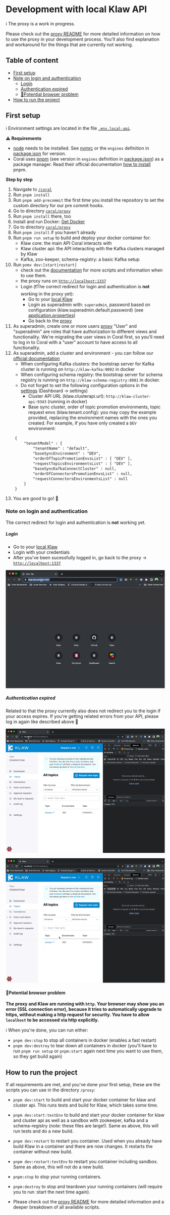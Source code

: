 # Development with local Klaw API

ℹ️ The proxy is a work in progress.

Please check out the [proxy README](../proxy/README.md) for more detailed information on how to use the proxy in your development process. You'll also find explanation and workaround for the things that are currently not working.

## Table of content

- [First setup](#first-setup)
- [Note on login and authentication](#note-on-login-and-authentication)
  - [Login ](#login)
  - [Authentication expired](#authentication-expired)
  - [🙋Potential browser problem](#potential-browser-problem)
- [How to run the project](#how-to-run-the-project)

## First setup

ℹ️ Environment settings are located in the file [`.env.local-api`](../../coral/.env.local-api).

**⚠️ Requirements**

- [node](https://nodejs.org/en/) needs to be installed. See [nvmrc](../.nvmrc) or the `engines` definition in [package.json](../package.json) for version.
- Coral uses [pnpm](https://pnpm.io/) (see version in `engines` definition in [package.json](../package.json)) as a package manager. Read their official documentation [how to
  install](https://pnpm.io/installation) pnpm.

**Step by step**

1. Navigate to [`/coral`](../../coral)
2. Run `pnpm install`
3. Run `pnpm add-precommit` the first time you install the repository to set the custom directory for our pre commit hooks.
4. Go to directory [`coral/proxy`](../../coral/proxy)
5. Run `pnpm install` there, too
6. Install and run Docker: [Get Docker](https://docs.docker.com/get-docker/)
7. Go to directory [`coral/proxy`](../../coral/proxy)
8. Run `pnpm install` if you haven't already
9. Run `pnpm run setup` to build and deploy your docker container for:
   - Klaw core: the main API Coral interacts with
   - Klaw cluster api: the API interacting with the Kafka clusters managed by Klaw
   - Kafka, zoo-keeper, schema-registry: a basic Kafka setup
10. Run `pnmv dev:[start|restart]`
    - check out the [documentation](../../coral/proxy/README.md) for more scripts and information when to use them.
    - the proxy runs on [`http://localhost:1337`](http://localhost:1337)
    - Login (❗️The correct redirect for login and authentication is **not** working in the proxy yet):
      - Go to your [local Klaw](http://localhost:9097/login)
      - Login as superadmin with: `superadmin`, password based on configuration (klaw.superadmin.default.password) (see [application.properties](../../core/src/main/resources/application.properties))
      - Go back to the [proxy](http://localhost:1337)
11. As superadmin, create one or more users [proxy](http://localhost:1337/users)
    "User" and "superadmin" are roles that have authorization to different views and functionality. We're migrating
    the user views in Coral first, so you'll need to log in to Coral with a "user" account to have access to all
    functionality.
12. As superadmin, add a cluster and environment - you can follow our [official documentation](https://www.klaw-project.io/docs/getstarted)
    - When configuring Kafka clusters: the bootstrap server for Kafka cluster is running on `http://klaw-kafka:9092` in docker
    - When configuring schema registry: the bootstrap server for schema registry is running on `http://klaw-schema-registry:8081` in docker.
    - Do not forget to set the following configuration options in the [settings](`http://localhost:1337/serverConfig`) (Dashboard -> settings)
      - Cluster API URL (klaw.clusterapi.url): `http://klaw-cluster-api:9343` (running in docker)
      - Base sync cluster, order of topic promotion environments, topic request envs (klaw.tenant.config): you may copy the example provided, replacing the environment names with the ones you created. For example, if you have only created a `DEV` environment:

```
    {
        "tenantModel" : {
            "tenantName" : "default",
            "baseSyncEnvironment" : "DEV",
            "orderOfTopicPromotionEnvsList" : [ "DEV" ],
            "requestTopicsEnvironmentsList" : [ "DEV" ],
            "baseSyncKafkaConnectCluster" : null,
            "orderOfConnectorsPromotionEnvsList" : null,
            "requestConnectorsEnvironmentsList" : null
        }
    }
```

13. You are good to go! 🎉

### Note on login and authentication

The correct redirect for login and authentication is **not** working yet.

##### Login

- Go to your [local Klaw](http://localhost:9097/login)
- Login with your credentials
- After you've been sucessfully logged in, go back to the proxy -> [`http://localhost:1337`](http://localhost:1337)

![gif showing the three steps described above](assets/login.gif)

##### Authentication expired

Related to that the proxy currently also does not redirect you to the login if your access expires. If you're
getting related errors from your API, please log in again like described above 🙏

![gif showing a redirect error. Pressing the reload button of the browser while the authentication has expired. We see a loading spinner that does not stop. The network tab shows a successful call to `getAuth` and a failed call to `login`. The console shows an error log "Access to fetch at localhost:9097/login from origin http:localhost:1337 has been blocked by CORS policy.](assets/expired1.gif)

![gif showing a redirect error. Pressing the link to the topic details shows the page with a loading spinner running for some time. Then an error is show on the page with the error message "Failed to fetch." The network tab shows a successful calls to `getTopicOverview` and `getSchemaOfTopic` and failed calls to `login`. The console shows an error log "Access to fetch at localhost:9097/login from origin http:localhost:1337 has been blocked by CORS policy.](assets/expired2.gif)

#### 🙋Potential browser problem

**The proxy and Klaw are running with `http`. Your browser may show you an error (SSL connection error), because it tries to automatically upgrade to https, without making a http request for security. You have to allow `localhost` to be accessed via http explicitly.**

ℹ️ When you're done, you can run either:

- `pnpm dev:stop` to stop all containers in docker (enables a fast restart)
- `pnpm dev:destroy` to tear down all containers in docker (you'll have to run `pnpm run setup` or `pnpm:start` again
  next time you want to use them, so they get build again)

## How to run the project

If all requirements are met, and you've done your first setup, these are the scripts you can use in the directory `/proxy`:

- `pnpm dev:start` to build and start your docker container for klaw and cluster api. This runs tests and build for Klaw, which takes some time.
- `pnpm dev:start:testEnv` to build and start your docker container for klaw and cluster api as well as a sandbox with zookeeper, kafka and a schema-registry (note: these files are large!). Same as above, this will run tests and do a new build.
- `pnpm dev:restart` to restart you container. Used when you already have build Klaw in a container and there are now changes. It restarts the container without new build.
- `pnpm dev:restart:testEnv` to restart you container including sandbox. Same as above, this will not do a new build.
- `pnpm:stop` to stop your running containers.
- `pnpm:destroy` to stop and teardown your running containers (will require you to run :start the next time again).

- Please check out the [proxy README](../proxy/README.md) for more detailed information and a deeper breakdown of all available scripts.
